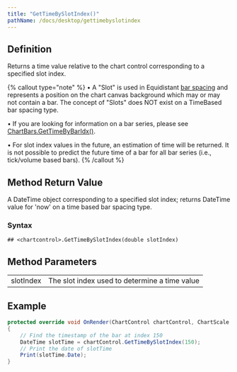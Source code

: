 ```yaml
---
title: "GetTimeBySlotIndex()"
pathName: /docs/desktop/gettimebyslotindex
---
```


## Definition

Returns a time value relative to the chart control corresponding to a specified slot index.

{% callout type="note" %}
• A "Slot" is used in Equidistant [bar spacing](/docs/desktop/barspacingtype) and represents a position on the chart canvas background which may or may not contain a bar. The concept of "Slots" does NOT exist on a TimeBased bar spacing type.

• If you are looking for information on a bar series, please see [ChartBars.GetTimeByBarIdx()](/docs/desktop/chartbars_gettimebybaridx).

• For slot index values in the future, an estimation of time will be returned. It is not possible to predict the future time of a bar for all bar series (i.e., tick/volume based bars).
{% /callout %}

## Method Return Value

A DateTime object corresponding to a specified slot index; returns DateTime value for 'now' on a time based bar spacing type.

### Syntax

```
## <chartcontrol>.GetTimeBySlotIndex(double slotIndex)
```

## Method Parameters

|  |  |
| --- | --- |
| slotIndex | The slot index used to determine a time value |

## Example

```csharp
protected override void OnRender(ChartControl chartControl, ChartScale chartScale)
{
    // Find the timestamp of the bar at index 150
    DateTime slotTime = chartControl.GetTimeBySlotIndex(150);
    // Print the date of slotTime
    Print(slotTime.Date);
}
```
